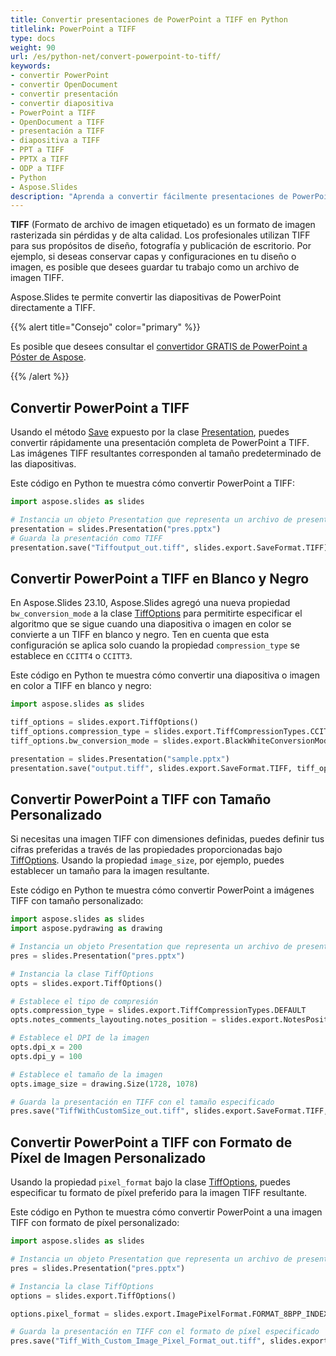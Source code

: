 ```yaml
---
title: Convertir presentaciones de PowerPoint a TIFF en Python
titlelink: PowerPoint a TIFF
type: docs
weight: 90
url: /es/python-net/convert-powerpoint-to-tiff/
keywords:
- convertir PowerPoint
- convertir OpenDocument
- convertir presentación
- convertir diapositiva
- PowerPoint a TIFF
- OpenDocument a TIFF
- presentación a TIFF
- diapositiva a TIFF
- PPT a TIFF
- PPTX a TIFF
- ODP a TIFF
- Python
- Aspose.Slides
description: "Aprenda a convertir fácilmente presentaciones de PowerPoint (PPT, PPTX) y OpenDocument (ODP) en imágenes TIFF de alta calidad utilizando Aspose.Slides for Python via .NET. Guía paso a paso con ejemplos de código incluidos."
---
```


**TIFF** (Formato de archivo de imagen etiquetado) es un formato de imagen rasterizada sin pérdidas y de alta calidad. Los profesionales utilizan TIFF para sus propósitos de diseño, fotografía y publicación de escritorio. Por ejemplo, si deseas conservar capas y configuraciones en tu diseño o imagen, es posible que desees guardar tu trabajo como un archivo de imagen TIFF.

Aspose.Slides te permite convertir las diapositivas de PowerPoint directamente a TIFF.

{{% alert title="Consejo" color="primary" %}}

Es posible que desees consultar el [convertidor GRATIS de PowerPoint a Póster de Aspose](https://products.aspose.app/slides/conversion/convert-ppt-to-poster-online).

{{% /alert %}}

## **Convertir PowerPoint a TIFF**

Usando el método [Save](https://reference.aspose.com/slides/python-net/aspose.slides/presentation/#methods) expuesto por la clase [Presentation](https://reference.aspose.com/slides/python-net/aspose.slides/presentation/), puedes convertir rápidamente una presentación completa de PowerPoint a TIFF. Las imágenes TIFF resultantes corresponden al tamaño predeterminado de las diapositivas.

Este código en Python te muestra cómo convertir PowerPoint a TIFF:

```python
import aspose.slides as slides

# Instancia un objeto Presentation que representa un archivo de presentación
presentation = slides.Presentation("pres.pptx")
# Guarda la presentación como TIFF
presentation.save("Tiffoutput_out.tiff", slides.export.SaveFormat.TIFF)
```

## **Convertir PowerPoint a TIFF en Blanco y Negro**

En Aspose.Slides 23.10, Aspose.Slides agregó una nueva propiedad `bw_conversion_mode` a la clase [TiffOptions](https://reference.aspose.com/slides/python-net/aspose.slides.export/tiffoptions/) para permitirte especificar el algoritmo que se sigue cuando una diapositiva o imagen en color se convierte a un TIFF en blanco y negro. Ten en cuenta que esta configuración se aplica solo cuando la propiedad `compression_type` se establece en `CCITT4` o `CCITT3`.

Este código en Python te muestra cómo convertir una diapositiva o imagen en color a TIFF en blanco y negro:

```python
import aspose.slides as slides

tiff_options = slides.export.TiffOptions()
tiff_options.compression_type = slides.export.TiffCompressionTypes.CCITT4
tiff_options.bw_conversion_mode = slides.export.BlackWhiteConversionMode.DITHERING

presentation = slides.Presentation("sample.pptx")
presentation.save("output.tiff", slides.export.SaveFormat.TIFF, tiff_options)
```

## **Convertir PowerPoint a TIFF con Tamaño Personalizado**

Si necesitas una imagen TIFF con dimensiones definidas, puedes definir tus cifras preferidas a través de las propiedades proporcionadas bajo [TiffOptions](https://reference.aspose.com/slides/python-net/aspose.slides.export/tiffoptions/). Usando la propiedad `image_size`, por ejemplo, puedes establecer un tamaño para la imagen resultante.

Este código en Python te muestra cómo convertir PowerPoint a imágenes TIFF con tamaño personalizado:

```python
import aspose.slides as slides
import aspose.pydrawing as drawing

# Instancia un objeto Presentation que representa un archivo de presentación
pres = slides.Presentation("pres.pptx")

# Instancia la clase TiffOptions
opts = slides.export.TiffOptions()

# Establece el tipo de compresión
opts.compression_type = slides.export.TiffCompressionTypes.DEFAULT
opts.notes_comments_layouting.notes_position = slides.export.NotesPositions.BOTTOM_FULL

# Establece el DPI de la imagen
opts.dpi_x = 200
opts.dpi_y = 100

# Establece el tamaño de la imagen
opts.image_size = drawing.Size(1728, 1078)

# Guarda la presentación en TIFF con el tamaño especificado
pres.save("TiffWithCustomSize_out.tiff", slides.export.SaveFormat.TIFF, opts)
```

## **Convertir PowerPoint a TIFF con Formato de Píxel de Imagen Personalizado**

Usando la propiedad `pixel_format` bajo la clase [TiffOptions](https://reference.aspose.com/slides/python-net/aspose.slides.export/tiffoptions/), puedes especificar tu formato de píxel preferido para la imagen TIFF resultante.

Este código en Python te muestra cómo convertir PowerPoint a una imagen TIFF con formato de píxel personalizado:

```python
import aspose.slides as slides

# Instancia un objeto Presentation que representa un archivo de presentación
pres = slides.Presentation("pres.pptx")

# Instancia la clase TiffOptions
options = slides.export.TiffOptions()

options.pixel_format = slides.export.ImagePixelFormat.FORMAT_8BPP_INDEXED

# Guarda la presentación en TIFF con el formato de píxel especificado
pres.save("Tiff_With_Custom_Image_Pixel_Format_out.tiff", slides.export.SaveFormat.TIFF, options)
```
